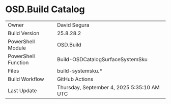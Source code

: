 ﻿# OSD.Build Catalog

| | |
|-|-|
| Owner | David Segura |
| Build Version | 25.8.28.2 |
| PowerShell Module | OSD.Build |
| PowerShell Function | Build-OSDCatalogSurfaceSystemSku |
| Files | build-systemsku.* |
| Build Workflow | GitHub Actions |
| Last Update | Thursday, September 4, 2025 5:35:10 AM UTC |
